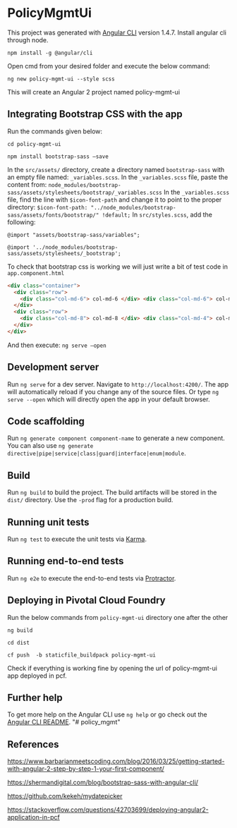 # PolicyMgmtUi

This project was generated with [Angular CLI](https://github.com/angular/angular-cli) version 1.4.7.
Install angular cli through node.

`npm install -g @angular/cli`

Open cmd from your desired folder and execute  the below command:

`ng new policy-mgmt-ui --style scss`

This will create an Angular 2 project named policy-mgmt-ui

## Integrating Bootstrap CSS with the app

Run the commands given below: 

`cd policy-mgmt-ui`

`npm install bootstrap-sass –save`

In the `src/assets/` directory, create a directory named `bootstrap-sass` with an empty file named: `_variables.scss`.
In the `_variables.scss` file, paste the content from:
`node_modules/bootstrap-sass/assets/stylesheets/bootstrap/_variables.scss`
In the `_variables.scss` file, find the line with `$icon-font-path` and change it to point to the proper directory:
`$icon-font-path: "../node_modules/bootstrap-sass/assets/fonts/bootstrap/" !default;`
In `src/styles.scss`, add the following:

`@import "assets/bootstrap-sass/variables";`

`@import '../node_modules/bootstrap-sass/assets/stylesheets/_bootstrap';`

To check that bootstrap css is working we will just write a bit of test code in `app.component.html`

````html
<div class="container">
  <div class="row">
    <div class="col-md-6"> col-md-6 </div> <div class="col-md-6"> col-md-6</div>
  </div>
  <div class="row">
    <div class="col-md-8"> col-md-8 </div> <div class="col-md-4"> col-md-4</div>
  </div>
</div>
````

And then  execute:
`ng serve –open`

## Development server

Run `ng serve` for a dev server. Navigate to `http://localhost:4200/`. The app will automatically reload if you change any of the source files. Or type `ng serve --open` which will directly open the app in your default browser.

## Code scaffolding

Run `ng generate component component-name` to generate a new component. You can also use `ng generate directive|pipe|service|class|guard|interface|enum|module`.

## Build

Run `ng build` to build the project. The build artifacts will be stored in the `dist/` directory. Use the `-prod` flag for a production build.

## Running unit tests

Run `ng test` to execute the unit tests via [Karma](https://karma-runner.github.io).

## Running end-to-end tests

Run `ng e2e` to execute the end-to-end tests via [Protractor](http://www.protractortest.org/).

## Deploying in Pivotal Cloud Foundry

Run the below commands from `policy-mgmt-ui` directory one after the other

`ng build`

`cd dist`

`cf push  -b staticfile_buildpack policy-mgmt-ui`

Check if everything is working fine by opening the url of policy-mgmt-ui app deployed in pcf.

## Further help

To get more help on the Angular CLI use `ng help` or go check out the [Angular CLI README](https://github.com/angular/angular-cli/blob/master/README.md).
"# policy_mgmt" 

## References

https://www.barbarianmeetscoding.com/blog/2016/03/25/getting-started-with-angular-2-step-by-step-1-your-first-component/

https://shermandigital.com/blog/bootstrap-sass-with-angular-cli/

https://github.com/kekeh/mydatepicker

https://stackoverflow.com/questions/42703699/deploying-angular2-application-in-pcf
